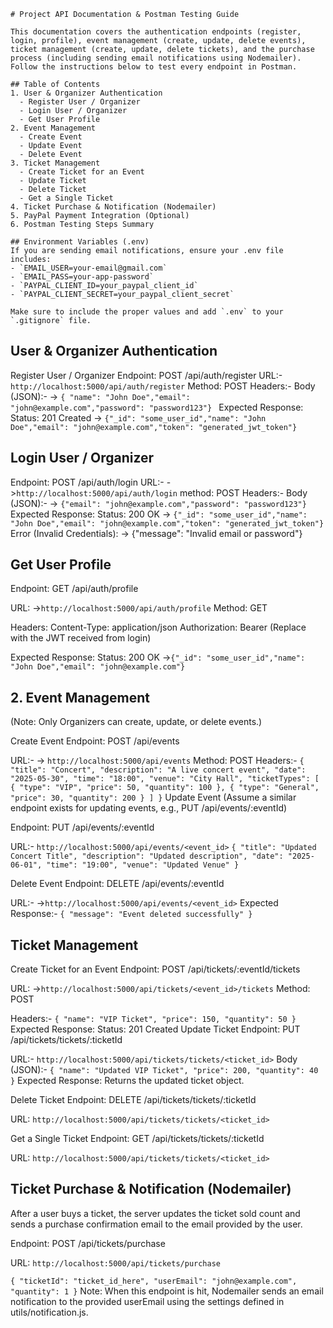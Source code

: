```
# Project API Documentation & Postman Testing Guide

This documentation covers the authentication endpoints (register, login, profile), event management (create, update, delete events), ticket management (create, update, delete tickets), and the purchase process (including sending email notifications using Nodemailer). Follow the instructions below to test every endpoint in Postman.

## Table of Contents
1. User & Organizer Authentication
  - Register User / Organizer
  - Login User / Organizer
  - Get User Profile
2. Event Management
  - Create Event
  - Update Event
  - Delete Event
3. Ticket Management
  - Create Ticket for an Event
  - Update Ticket
  - Delete Ticket
  - Get a Single Ticket
4. Ticket Purchase & Notification (Nodemailer)
5. PayPal Payment Integration (Optional)
6. Postman Testing Steps Summary

## Environment Variables (.env)
If you are sending email notifications, ensure your .env file includes:
- `EMAIL_USER=your-email@gmail.com`
- `EMAIL_PASS=your-app-password`
- `PAYPAL_CLIENT_ID=your_paypal_client_id`
- `PAYPAL_CLIENT_SECRET=your_paypal_client_secret`

Make sure to include the proper values and add `.env` to your `.gitignore` file.
```

## User & Organizer Authentication
Register User / Organizer
Endpoint:
POST /api/auth/register
URL:-
`http://localhost:5000/api/auth/register`
Method:
POST
Headers:-
Body (JSON):-
-> `{ "name": "John Doe","email": "john@example.com","password": "password123"} `
Expected Response:
Status: 201 Created
-> `{"_id": "some_user_id","name": "John Doe","email": "john@example.com","token": "generated_jwt_token"}`

## Login User / Organizer
Endpoint:
POST /api/auth/login
URL:-
->`http://localhost:5000/api/auth/login`
method: POST
Headers:-
Body (JSON):-
-> `{"email": "john@example.com","password": "password123"}`
Expected Response:
Status: 200 OK
-> `{"_id": "some_user_id","name": "John Doe","email": "john@example.com","token": "generated_jwt_token"}`
Error (Invalid Credentials):
-> {"message": "Invalid email or password"}

## Get User Profile
Endpoint:
GET /api/auth/profile

URL:
->`http://localhost:5000/api/auth/profile`
Method:
GET

Headers:
Content-Type: application/json
Authorization: Bearer <token>
(Replace <token> with the JWT received from login)

Expected Response:
Status: 200 OK
->`{"_id": "some_user_id","name": "John Doe","email": "john@example.com"}`
 ## 2. Event Management
(Note: Only Organizers can create, update, or delete events.)

Create Event
Endpoint:
POST /api/events

URL:-
-> `http://localhost:5000/api/events`
Method:
POST
Headers:-
`{
  "title": "Concert",
  "description": "A live concert event",
  "date": "2025-05-30",
  "time": "18:00",
  "venue": "City Hall",
  "ticketTypes": [
    {
      "type": "VIP",
      "price": 50,
      "quantity": 100
    },
    {
      "type": "General",
      "price": 30,
      "quantity": 200
    }
  ]
}`
Update Event
(Assume a similar endpoint exists for updating events, e.g., PUT /api/events/:eventId)

Endpoint:
PUT /api/events/:eventId

URL:- `http://localhost:5000/api/events/<event_id>`
`{
  "title": "Updated Concert Title",
  "description": "Updated description",
  "date": "2025-06-01",
  "time": "19:00",
  "venue": "Updated Venue"
}`


Delete Event
Endpoint:
DELETE /api/events/:eventId

URL:-
->`http://localhost:5000/api/events/<event_id>`
Expected Response:-
`{
  "message": "Event deleted successfully"
}`

## Ticket Management
Create Ticket for an Event
Endpoint:
POST /api/tickets/:eventId/tickets

URL:
->`http://localhost:5000/api/tickets/<event_id>/tickets`
Method:
POST

Headers:-
`{
  "name": "VIP Ticket",
  "price": 150,
  "quantity": 50
}`
Expected Response:
Status: 201 Created
Update Ticket
Endpoint:
PUT /api/tickets/tickets/:ticketId

URL:-
`http://localhost:5000/api/tickets/tickets/<ticket_id>`
Body (JSON):-
`{
  "name": "Updated VIP Ticket",
  "price": 200,
  "quantity": 40
}`
Expected Response:
Returns the updated ticket object.

Delete Ticket
Endpoint:
DELETE /api/tickets/tickets/:ticketId

URL:
`http://localhost:5000/api/tickets/tickets/<ticket_id>`

Get a Single Ticket
Endpoint:
GET /api/tickets/tickets/:ticketId

URL:
`http://localhost:5000/api/tickets/tickets/<ticket_id>`

## Ticket Purchase & Notification (Nodemailer)
After a user buys a ticket, the server updates the ticket sold count and sends a purchase confirmation email to the email provided by the user.

Endpoint:
POST /api/tickets/purchase

URL:
`http://localhost:5000/api/tickets/purchase`

`{
  "ticketId": "ticket_id_here",
  "userEmail": "john@example.com",
  "quantity": 1
}`
Note: When this endpoint is hit, Nodemailer sends an email notification to the provided userEmail using the settings defined in utils/notification.js.